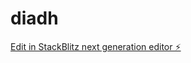 # diadh

[Edit in StackBlitz next generation editor ⚡️](https://stackblitz.com/~/github.com/BrunnoFardindeSouza/diadh)
